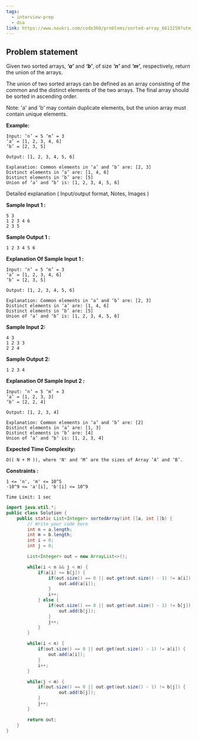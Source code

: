 ```yaml
---
tags:
  - interview-prep
  - dsa
link: https://www.naukri.com/code360/problems/sorted-array_6613259?utm_source=youtube&utm_medium=affiliate&utm_campaign=striver_Arrayproblems&leftPanelTabValue=PROBLEM
---
```

## Problem statement

Given two sorted arrays, _**‘a’**_ and _**‘b’**_, of size _**‘n’**_ and _**‘m’**_, respectively, return the union of the arrays.

The union of two sorted arrays can be defined as an array consisting of the common and the distinct elements of the two arrays. The final array should be sorted in ascending order.

Note: 'a' and 'b' may contain duplicate elements, but the union array must contain unique elements.

**Example:**

```
Input: ‘n’ = 5 ‘m’ = 3
‘a’ = [1, 2, 3, 4, 6]
‘b’ = [2, 3, 5]

Output: [1, 2, 3, 4, 5, 6]

Explanation: Common elements in ‘a’ and ‘b’ are: [2, 3]
Distinct elements in ‘a’ are: [1, 4, 6]
Distinct elements in ‘b’ are: [5]
Union of ‘a’ and ‘b’ is: [1, 2, 3, 4, 5, 6]
```

Detailed explanation ( Input/output format, Notes, Images )

**Sample Input 1 :**

```
5 3
1 2 3 4 6
2 3 5
```

**Sample Output 1 :**

```
1 2 3 4 5 6
```

**Explanation Of Sample Input 1 :**

```
Input: ‘n’ = 5 ‘m’ = 3
‘a’ = [1, 2, 3, 4, 6]
‘b’ = [2, 3, 5]

Output: [1, 2, 3, 4, 5, 6]

Explanation: Common elements in ‘a’ and ‘b’ are: [2, 3]
Distinct elements in ‘a’ are: [1, 4, 6]
Distinct elements in ‘b’ are: [5]
Union of ‘a’ and ‘b’ is: [1, 2, 3, 4, 5, 6]
```

**Sample Input 2:**

```
4 3
1 2 3 3
2 2 4
```

**Sample Output 2:**

```
1 2 3 4
```

**Explanation Of Sample Input 2 :**

```
Input: ‘n’ = 5 ‘m’ = 3
‘a’ = [1, 2, 3, 3]
‘b’ = [2, 2, 4]

Output: [1, 2, 3, 4]

Explanation: Common elements in ‘a’ and ‘b’ are: [2]
Distinct elements in ‘a’ are: [1, 3]
Distinct elements in ‘b’ are: [4]
Union of ‘a’ and ‘b’ is: [1, 2, 3, 4]
```

**Expected Time Complexity:**

```
O(( N + M )), where 'N' and ‘M’ are the sizes of Array ‘A’ and ‘B’.
```

**Constraints :**

```
1 <= 'n', 'm' <= 10^5
-10^9 <= 'a'[i], 'b'[i] <= 10^9

Time Limit: 1 sec
```

```Java
import java.util.*;
public class Solution {
    public static List<Integer> sortedArray(int []a, int []b) {
        // Write your code here
        int n = a.length;
        int m = b.length;
        int i = 0;
        int j = 0;

        List<Integer> out = new ArrayList<>();

        while(i < n && j < m) {
            if(a[i] <= b[j]) {
                if(out.size() == 0 || out.get(out.size() - 1) != a[i]) {
                    out.add(a[i]);
                }
                i++;
            } else {
                if(out.size() == 0 || out.get(out.size() - 1) != b[j]) {
                    out.add(b[j]);
                }
                j++;
            }
        }

        while(i < n) {
            if(out.size() == 0 || out.get(out.size() - 1) != a[i]) {
                out.add(a[i]);
            }
            i++;
        }

        while(j < m) {
            if(out.size() == 0 || out.get(out.size() - 1) != b[j]) {
                    out.add(b[j]);
            }
            j++;
        }

        return out;
    }
}
```